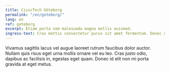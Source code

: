 ```yaml
---
title: CivicTech Göteborg
permalink: "/en/goteborg/"
lang: en
ref: goteborg
excerpt: Etiam porta sem malesuada magna mollis euismod.
ingress-text: Cras mattis consectetur purus sit amet fermentum. Donec ullamcorper nulla non metus auctor fringilla.
---
```


Vivamus sagittis lacus vel augue laoreet rutrum faucibus dolor auctor. Nullam quis risus eget urna mollis ornare vel eu leo. Cras justo odio, dapibus ac facilisis in, egestas eget quam. Donec id elit non mi porta gravida at eget metus.
